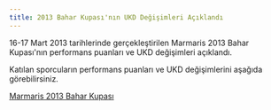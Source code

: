 ```yaml
---
title: 2013 Bahar Kupası'nın UKD Değişimleri Açıklandı
---
```


16-17 Mart 2013 tarihlerinde gerçekleştirilen Marmaris 2013 Bahar Kupası'nın performans puanları ve UKD değişimleri açıklandı.

Katılan sporcuların performans puanları ve UKD değişimlerini aşağıda görebilirsiniz.

[Marmaris 2013 Bahar Kupası](http://ukd.tsf.org.tr/turnuvadurumu.php?t=hg&tid=4320)
